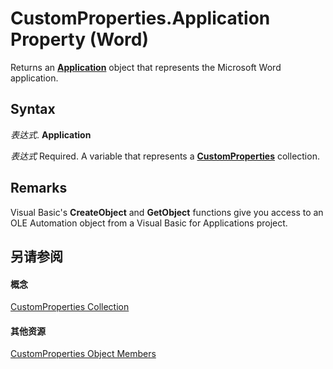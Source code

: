 
# CustomProperties.Application Property (Word)

Returns an  **[Application](d1cf6f8f-4e88-bf01-93b4-90a83f79cb44.md)** object that represents the Microsoft Word application.


## Syntax

 _表达式_. **Application**

 _表达式_ Required. A variable that represents a **[CustomProperties](8b4248a1-7e1f-dbbd-37ab-f52a2d1ee505.md)** collection.


## Remarks

Visual Basic's  **CreateObject** and **GetObject** functions give you access to an OLE Automation object from a Visual Basic for Applications project.


## 另请参阅


#### 概念


[CustomProperties Collection](8b4248a1-7e1f-dbbd-37ab-f52a2d1ee505.md)
#### 其他资源


[CustomProperties Object Members](http://msdn.microsoft.com/library/ff823b6b-c9aa-ff07-9989-d27456e6fef9%28Office.15%29.aspx)